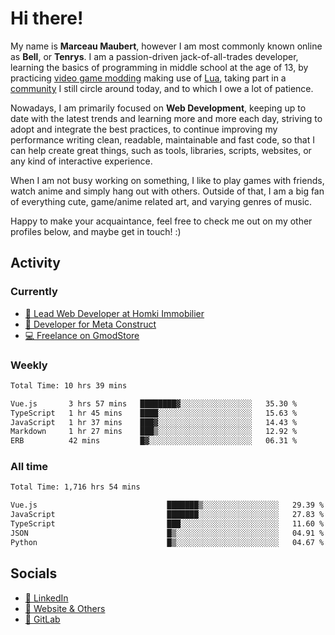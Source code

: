 # Hi there!

My name is **Marceau Maubert**, however I am most commonly known online as **Bell**, or **Tenrys**. I am a passion-driven jack-of-all-trades developer, learning the basics of programming in middle school at the age of 13, by practicing [video game modding](https://garrysmod.com) making use of [Lua](https://lua.org), taking part in a [community](https://metastruct.net) I still circle around today, and to which I owe a lot of patience.

Nowadays, I am primarily focused on **Web Development**, keeping up to date with the latest trends and learning more and more each day, striving to adopt  and integrate the best practices, to continue improving my performance writing clean, readable, maintainable and fast code, so that I can help create great things, such as tools, libraries, scripts, websites, or any kind of interactive experience.

When I am not busy working on something, I like to play games with friends, watch anime and simply hang out with others. Outside of that, I am a big fan of everything cute, game/anime related art, and varying genres of music.

Happy to make your acquaintance, feel free to check me out on my other profiles below, and maybe get in touch! :)

## Activity

### Currently

- [🏢 Lead Web Developer at Homki Immobilier](https://homki-immobilier.com)
- [🎈 Developer for Meta Construct](https://metastruct.net)
- [💻 Freelance on GmodStore](https://www.gmodstore.com/users/Tenrys)

### Weekly
<!--START_SECTION:wakaWeekly-->

```txt
Total Time: 10 hrs 39 mins

Vue.js       3 hrs 57 mins   ████████▓░░░░░░░░░░░░░░░░   35.30 %
TypeScript   1 hr 45 mins    ████░░░░░░░░░░░░░░░░░░░░░   15.63 %
JavaScript   1 hr 37 mins    ███▓░░░░░░░░░░░░░░░░░░░░░   14.43 %
Markdown     1 hr 27 mins    ███▒░░░░░░░░░░░░░░░░░░░░░   12.92 %
ERB          42 mins         █▓░░░░░░░░░░░░░░░░░░░░░░░   06.31 %
```

<!--END_SECTION:wakaWeekly-->

### All time
<!--START_SECTION:wakaTotal-->

```txt
Total Time: 1,716 hrs 54 mins

Vue.js                             ███████▒░░░░░░░░░░░░░░░░░   29.39 %
JavaScript                         ███████░░░░░░░░░░░░░░░░░░   27.83 %
TypeScript                         ███░░░░░░░░░░░░░░░░░░░░░░   11.60 %
JSON                               █▒░░░░░░░░░░░░░░░░░░░░░░░   04.91 %
Python                             █▒░░░░░░░░░░░░░░░░░░░░░░░   04.67 %
```

<!--END_SECTION:wakaTotal-->

## Socials

- [👔 LinkedIn](https://www.linkedin.com/in/marceau-maubert)
- [🔗 Website & Others](https://bell.moe)
- [🦊 GitLab](https://gitlab.com/Tenrys)
